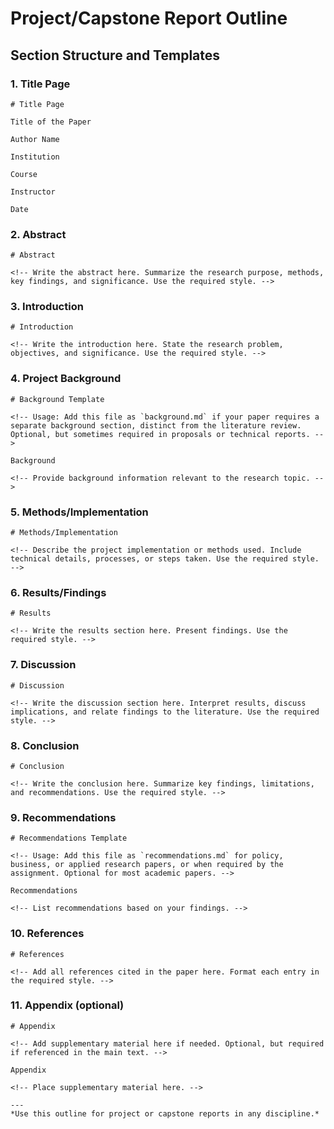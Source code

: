 # Project/Capstone Report Outline

## Section Structure and Templates

### 1. Title Page
```
# Title Page

Title of the Paper

Author Name

Institution

Course

Instructor

Date
```

### 2. Abstract
```
# Abstract

<!-- Write the abstract here. Summarize the research purpose, methods, key findings, and significance. Use the required style. -->
```

### 3. Introduction
```
# Introduction

<!-- Write the introduction here. State the research problem, objectives, and significance. Use the required style. -->
```

### 4. Project Background
```
# Background Template

<!-- Usage: Add this file as `background.md` if your paper requires a separate background section, distinct from the literature review. Optional, but sometimes required in proposals or technical reports. -->

Background

<!-- Provide background information relevant to the research topic. -->
```

### 5. Methods/Implementation
```
# Methods/Implementation

<!-- Describe the project implementation or methods used. Include technical details, processes, or steps taken. Use the required style. -->
```

### 6. Results/Findings
```
# Results

<!-- Write the results section here. Present findings. Use the required style. -->
```

### 7. Discussion
```
# Discussion

<!-- Write the discussion section here. Interpret results, discuss implications, and relate findings to the literature. Use the required style. -->
```

### 8. Conclusion
```
# Conclusion

<!-- Write the conclusion here. Summarize key findings, limitations, and recommendations. Use the required style. -->
```

### 9. Recommendations
```
# Recommendations Template

<!-- Usage: Add this file as `recommendations.md` for policy, business, or applied research papers, or when required by the assignment. Optional for most academic papers. -->

Recommendations

<!-- List recommendations based on your findings. -->
```

### 10. References
```
# References

<!-- Add all references cited in the paper here. Format each entry in the required style. -->
```

### 11. Appendix (optional)
```
# Appendix

<!-- Add supplementary material here if needed. Optional, but required if referenced in the main text. -->

Appendix

<!-- Place supplementary material here. -->

---
*Use this outline for project or capstone reports in any discipline.*
